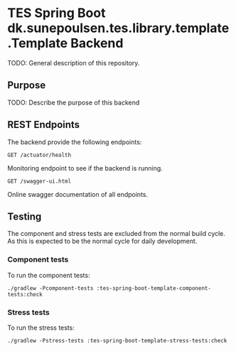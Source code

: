 # TES Spring Boot dk.sunepoulsen.tes.library.template.Template Backend

TODO: General description of this repository.

## Purpose

TODO: Describe the purpose of this backend

## REST Endpoints

The backend provide the following endpoints:

```
GET /actuator/health
```

Monitoring endpoint to see if the backend is running.

```
GET /swagger-ui.html
```

Online swagger documentation of all endpoints.

## Testing

The component and stress tests are excluded from the normal build cycle. As this is 
expected to be the normal cycle for daily development.

### Component tests

To run the component tests:

```
./gradlew -Pcomponent-tests :tes-spring-boot-template-component-tests:check
```

### Stress tests

To run the stress tests:

```
./gradlew -Pstress-tests :tes-spring-boot-template-stress-tests:check
```

